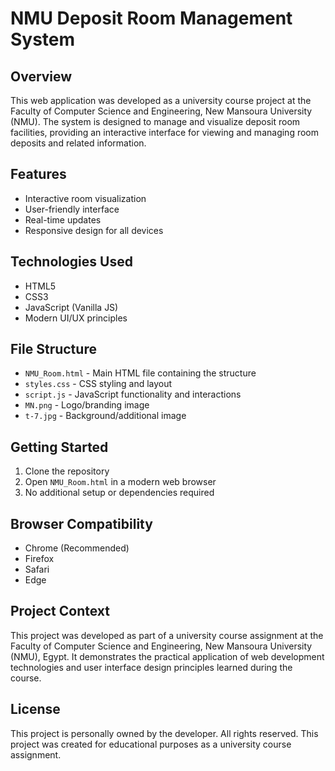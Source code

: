 # NMU Deposit Room Management System

## Overview
This web application was developed as a university course project at the Faculty of Computer Science and Engineering, New Mansoura University (NMU). The system is designed to manage and visualize deposit room facilities, providing an interactive interface for viewing and managing room deposits and related information.

## Features
- Interactive room visualization
- User-friendly interface
- Real-time updates
- Responsive design for all devices

## Technologies Used
- HTML5
- CSS3
- JavaScript (Vanilla JS)
- Modern UI/UX principles

## File Structure
- `NMU_Room.html` - Main HTML file containing the structure
- `styles.css` - CSS styling and layout
- `script.js` - JavaScript functionality and interactions
- `MN.png` - Logo/branding image
- `t-7.jpg` - Background/additional image

## Getting Started
1. Clone the repository
2. Open `NMU_Room.html` in a modern web browser
3. No additional setup or dependencies required

## Browser Compatibility
- Chrome (Recommended)
- Firefox
- Safari
- Edge

## Project Context
This project was developed as part of a university course assignment at the Faculty of Computer Science and Engineering, New Mansoura University (NMU), Egypt. It demonstrates the practical application of web development technologies and user interface design principles learned during the course.

## License
This project is personally owned by the developer. All rights reserved. This project was created for educational purposes as a university course assignment.
